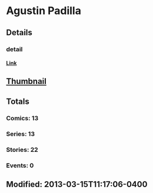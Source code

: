 # Agustin  Padilla 
## Details
### detail
#### [Link](http://marvel.com/comics/creators/7983/agustin_padilla?utm_campaign=apiRef&utm_source=225578a89fc76f3d20fbffda5d17a88d)
## [Thumbnail](http://i.annihil.us/u/prod/marvel/i/mg/f/30/4bad7b9c16df1.jpg)
## Totals
### Comics: 13
### Series: 13
### Stories: 22
### Events: 0
## Modified: 2013-03-15T11:17:06-0400